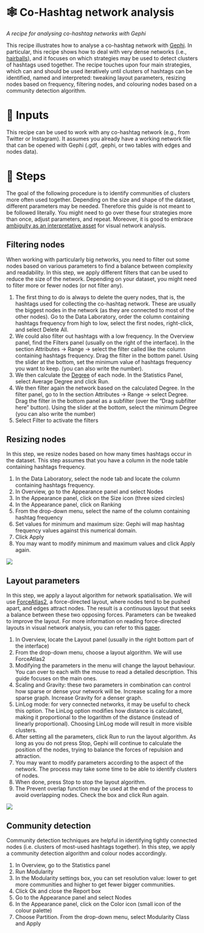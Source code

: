 # 🕸️ Co-Hashtag network analysis

*A recipe for analysing co-hashtag networks with Gephi*

This recipe illustrates how to analyse a co-hashtag network with [Gephi](https://gephi.org/). In particular, this recipe shows how to deal with very dense networks (i.e., [hairballs](https://reticular.hypotheses.org/1809)), and it focuses on which strategies may be used to detect clusters of hashtags used together. The recipe touches upon four main strategies, which can and should be used iteratively until clusters of hashtags can be identified, named and interpreted: tweaking layout parameters, resizing nodes based on frequency, filtering nodes, and colouring nodes based on a community detection algorithm.



# 🧱 Inputs

This recipe can be used to work with any co-hashtag network (e.g., from Twitter or Instagram). It assumes you already have a working network file that can be opened with Gephi (.gdf, .gephi, or two tables with edges and nodes data).



# 📃 Steps
The goal of the following procedure is to identify communities of clusters more often used together. Depending on the size and shape of the dataset, different parameters may be needed. Therefore this guide is not meant to be followed literally. You might need to go over these four strategies more than once, adjust parameters, and repeat. Moreover, it is good to embrace [ambiguity as an interpretative asset](https://journals.sagepub.com/doi/full/10.1177/20539517211018488) for visual network analysis.


## Filtering nodes
When working with particularly big networks, you need to filter out some nodes based on various parameters to find a balance between complexity and readability. In this step, we apply different filters that can be used to reduce the size of the network. Depending on your dataset, you might need to filter more or fewer nodes (or not filter any).

  1. The first thing to do is always to delete the query nodes, that is, the hashtags used for collecting the co-hashtag network. These are usually the biggest nodes in the network (as they are connected to most of the other nodes). Go to the Data Laboratory, order the column containing hashtags frequency from high to low, select the first nodes, right-click, and select Delete All.
  2. We could also filter out hashtags with a low frequency. In the Overview panel, find the Filters panel (usually on the right of the interface). In the section Attributes → Range → select the filter called like the column containing hashtags frequency. Drag the filter in the bottom panel. Using the slider at the bottom, set the minimum value of hashtags frequency you want to keep. (you can also write the number).
  3. We then calculate the [Degree](https://en.wikipedia.org/wiki/Degree_distribution) of each node. In the Statistics Panel, select Average Degree and click Run.
  4. We then filter again the network based on the calculated Degree. In the filter panel, go to In the section Attributes → Range → select Degree. Drag the filter in the bottom panel as a subfilter (over the “Drag subfilter here” button). Using the slider at the bottom, select the minimum Degree (you can also write the number)
  5. Select Filter to activate the filters


## Resizing nodes
In this step, we resize nodes based on how many times hashtags occur in the dataset. This step assumes that you have a column in the node table containing hashtags frequency.

1. In the Data Laboratory, select the node tab and locate the column containing hashtags frequency.
2. In Overview, go to the Appearance panel and select Nodes
3. In the Appearance panel, click on the Size icon (three sized circles)
4. In the Appearance panel, click on Ranking
5. From the drop-down menu, select the name of the column containing hashtag frequency
6. Set values for minimum and maximum size: Gephi will map hashtag frequency values against this numerical domain.
7. Click Apply
8. You may want to modify minimum and maximum values and click Apply again.

![](https://i.imgur.com/hLjPLTH.gif)

## Layout parameters
In this step, we apply a layout algorithm for network spatialisation. We will use [ForceAtlas2](https://journals.plos.org/plosone/article?id=10.1371/journal.pone.0098679), a force-directed layout, where nodes tend to be pushed apart, and edges attract nodes. The result is a continuous layout that seeks a balance between these two opposing forces. Parameters can be tweaked to improve the layout. For more information on reading force-directed layouts in visual network analysis, you can refer to this [paper](https://arxiv.org/pdf/1905.02202.pdf).


1. In Overview, locate the Layout panel (usually in the right bottom part of the interface)
2. From the drop-down menu, choose a layout algorithm. We will use ForceAtlas2
3. Modifying the parameters in the menu will change the layout behaviour. You can over to each with the mouse to read a detailed description. This guide focuses on the main ones.
4. Scaling and Gravity: these two parameters in combination can control how sparse or dense your network will be. Increase scaling for a more sparse graph. Increase Gravity for a denser graph.
5. LinLog mode: for very connected networks, it may be useful to check this option. The LinLog option modifies how distance is calculated, making it proportional to the logarithm of the distance (instead of linearly proportional). Choosing LinLog mode will result in more visible clusters.
6. After setting all the parameters, click Run to run the layout algorithm. As long as you do not press Stop, Gephi will continue to calculate the position of the nodes, trying to balance the forces of repulsion and attraction.
7. You may want to modify parameters according to the aspect of the network. The process may take some time to be able to identify clusters of nodes.
8. When done, press Stop to stop the layout algorithm.
9. The Prevent overlap function may be used at the end of the process to avoid overlapping nodes. Check the box and click Run again.


  ![](https://i.imgur.com/vlT5Neh.gif)

## Community detection
Community detection techniques are helpful in identifying tightly connected nodes (i.e. clusters of most-used hashtags together). In this step, we apply a community detection algorithm and colour nodes accordingly.


1. In Overview, go to the Statistics panel
2. Run Modularity
3. In the Modularity settings box, you can set resolution value: lower to get more communities and higher to get fewer bigger communities.
4. Click Ok and close the Report box
5. Go to the Appearance panel and select Nodes
6. In the Appearance panel, click on the Color icon (small icon of the colour palette)
7. Choose Partition. From the drop-down menu, select Modularity Class and Apply

